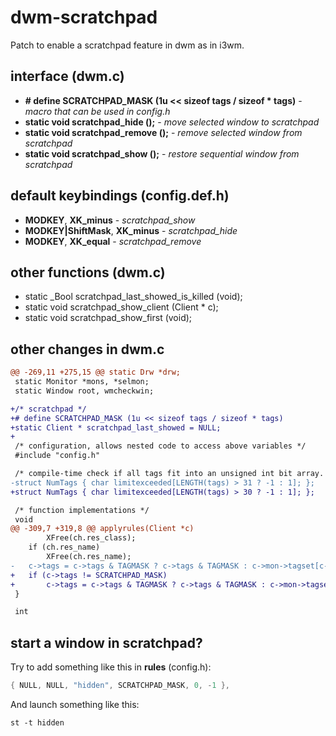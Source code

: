 # dwm-scratchpad
Patch to enable a scratchpad feature in dwm as in i3wm.

## interface (dwm.c)
- **# define SCRATCHPAD_MASK (1u << sizeof tags / sizeof * tags)** - *macro that can be used in config.h*
- **static void scratchpad_hide ();** - *move selected window to scratchpad*
- **static void scratchpad_remove ();** - *remove selected window from scratchpad*
- **static void scratchpad_show ();** - *restore sequential window from scratchpad*

## default keybindings (config.def.h)
- **MODKEY**, **XK_minus** - *scratchpad_show*
- **MODKEY|ShiftMask**, **XK_minus** - *scratchpad_hide*
- **MODKEY**, **XK_equal** - *scratchpad_remove*

## other functions (dwm.c)
- static _Bool scratchpad_last_showed_is_killed (void);
- static void scratchpad_show_client (Client * c);
- static void scratchpad_show_first (void);

## other changes in dwm.c
```diff
@@ -269,11 +275,15 @@ static Drw *drw;
 static Monitor *mons, *selmon;
 static Window root, wmcheckwin;

+/* scratchpad */
+# define SCRATCHPAD_MASK (1u << sizeof tags / sizeof * tags)
+static Client * scratchpad_last_showed = NULL;
+
 /* configuration, allows nested code to access above variables */
 #include "config.h"

 /* compile-time check if all tags fit into an unsigned int bit array. */
-struct NumTags { char limitexceeded[LENGTH(tags) > 31 ? -1 : 1]; };
+struct NumTags { char limitexceeded[LENGTH(tags) > 30 ? -1 : 1]; };

 /* function implementations */
 void
@@ -309,7 +319,8 @@ applyrules(Client *c)
 		XFree(ch.res_class);
 	if (ch.res_name)
 		XFree(ch.res_name);
-	c->tags = c->tags & TAGMASK ? c->tags & TAGMASK : c->mon->tagset[c->mon->seltags];
+	if (c->tags != SCRATCHPAD_MASK)
+		c->tags = c->tags & TAGMASK ? c->tags & TAGMASK : c->mon->tagset[c->mon->seltags];
 }

 int
```

## start a window in scratchpad?
Try to add something like this in **rules** (config.h):
```c
{ NULL, NULL, "hidden", SCRATCHPAD_MASK, 0, -1 },
```

And launch something like this:
```
st -t hidden
```
